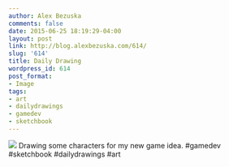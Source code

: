 ```yaml
---
author: Alex Bezuska
comments: false
date: 2015-06-25 18:19:29-04:00
layout: post
link: http://blog.alexbezuska.com/614/
slug: '614'
title: Daily Drawing
wordpress_id: 614
post_format:
- Image
tags:
- art
- dailydrawings
- gamedev
- sketchbook
---
```

![](/images/2015/06/tumblr_nqiiwhEfcr1u11b0ro1_1280.jpg)
Drawing some characters for my new game idea. #gamedev #sketchbook #dailydrawings #art
